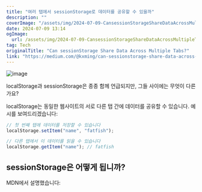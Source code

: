 ```yaml
---
title: "여러 탭에서 sessionStorage로 데이터를 공유할 수 있을까"
description: ""
coverImage: "/assets/img/2024-07-09-CansessionStorageShareDataAcrossMultipleTabs_0.png"
date: 2024-07-09 13:14
ogImage:
  url: /assets/img/2024-07-09-CansessionStorageShareDataAcrossMultipleTabs_0.png
tag: Tech
originalTitle: "Can sessionStorage Share Data Across Multiple Tabs?"
link: "https://medium.com/@kxming/can-sessionstorage-share-data-across-multiple-tabs-6614c162bbb6"
---
```


![image](/assets/img/2024-07-09-CansessionStorageShareDataAcrossMultipleTabs_0.png)

localStorage과 sessionStorage은 종종 함께 언급되지만, 그들 사이에는 무엇이 다른가요?

localStorage는 동일한 웹사이트의 서로 다른 탭 간에 데이터를 공유할 수 있습니다. 예시를 보여드리겠습니다:

```js
// 첫 번째 탭에 데이터를 저장할 수 있습니다
localStorage.setItem("name", "fatfish");

// 다른 탭에서 이 데이터를 읽을 수 있습니다
localStorage.getItem("name"); // fatfish
```

<div class="content-ad"></div>

## sessionStorage은 어떻게 됩니까?

MDN에서 설명했습니다:
